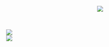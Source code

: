 <p align="center">
  <img src="https://cdn.cloudyyuw.repl.co/i/5njmnzglv2k.gif" /><br><br>
</p>
<br>
<img src="https://github-readme-stats.vercel.app/api?username=CloudyyUw&show_icons=true&theme=tokyonight&hide_border=true" />
<br>
<img src="https://github-readme-stats.vercel.app/api/top-langs/?username=CloudyyUw&show_icons=true&hide_border=true&theme=tokyonight" />
